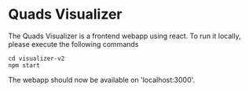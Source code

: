 # Quads Visualizer
The Quads Visualizer is a frontend webapp using react. To run it locally, please execute the following commands
```
cd visualizer-v2
npm start
```
The webapp should now be available on 'localhost:3000'.

